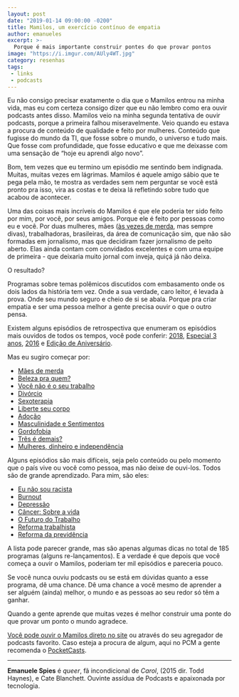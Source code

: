 ```yaml
---
layout: post
date: "2019-01-14 09:00:00 -0200"
title: Mamilos, um exercício contínuo de empatia
author: emanueles
excerpt: >-
  Porque é mais importante construir pontes do que provar pontos
image: "https://i.imgur.com/AUly4WT.jpg"
category: resenhas
tags:
 - links
 - podcasts
---
```


Eu não consigo precisar exatamente o dia que o Mamilos entrou na minha vida, mas eu com certeza consigo dizer que eu não lembro como era ouvir podcasts antes disso. Mamilos veio na minha segunda tentativa de ouvir podcasts, porque a primeira falhou miseravelmente. Veio quando eu estava a procura de conteúdo de qualidade e feito por mulheres. Conteúdo que fugisse do mundo da TI, que fosse sobre o mundo, o universo e tudo mais. Que fosse com profundidade, que fosse educativo e que me deixasse com uma sensação de “hoje eu aprendi algo novo”.

Bom, tem vezes que eu termino um episódio me sentindo bem indignada. Muitas, muitas vezes em lágrimas. Mamilos é aquele amigo sábio que te pega pela mão, te mostra as verdades sem nem perguntar se você está pronto pra isso, vira as costas e te deixa lá refletindo sobre tudo que acabou de acontecer. 

Uma das coisas mais incríveis do Mamilos é que ele poderia ter sido feito por mim, por você, por seus amigos. Porque ele é feito por pessoas como eu e você. Por duas mulheres, mães ([às vezes de merda](https://pca.st/cwIz), mas sempre divas), trabalhadoras, brasileiras, da área de comunicação sim, que não são formadas em jornalismo, mas que decidiram fazer jornalismo de peito aberto. Elas ainda contam com convidados excelentes e com uma equipe de primeira - que deixaria muito jornal com inveja, quiçá já não deixa.

O resultado? 

Programas sobre temas polêmicos discutidos com embasamento onde os dois lados da história tem vez. Onde a sua verdade, caro leitor, é levada à prova. Onde seu mundo seguro e cheio de si se abala. Porque pra criar empatia e ser uma pessoa melhor a gente precisa ouvir o que o outro pensa. 

Existem alguns episódios de retrospectiva que enumeram os episódios mais ouvidos de todos os tempos, você pode conferir: [2018](https://www.b9.com.br/101713/mamilos-177-retrospectiva-2018/), [Especial 3 anos](https://pca.st/YPC6), [2016](https://www.b9.com.br/69239/mamilos-95-retrospectiva-2016/) e [Edição de Aniversário](https://pca.st/dC4A).

Mas eu sugiro começar por:

- [Mães de merda](https://pca.st/cwIz)
- [Beleza pra quem?](https://pca.st/reL4)
- [Você não é o seu trabalho](https://pca.st/6OsR)
- [Divórcio](https://pca.st/pr3K)
- [Sexoterapia](https://pca.st/h6hd)
- [Liberte seu corpo](https://pca.st/h6hd)
- [Adoção](https://pca.st/D6KW)
- [Masculinidade e Sentimentos](https://pca.st/GAv5)
- [Gordofobia](https://pca.st/W53G)
- [Três é demais?](https://pca.st/9jgy)
- [Mulheres, dinheiro e independência](https://pca.st/l9Vm)

Alguns episódios são mais difíceis, seja pelo conteúdo ou pelo momento que o país vive ou você como pessoa, mas não deixe de ouvi-los. Todos são de grande aprendizado. Para mim, são eles:

- [Eu não sou racista](https://pca.st/B748)
- [Burnout](https://pca.st/J11y)
- [Depressão](https://pca.st/J104)
- [Câncer: Sobre a vida](https://pca.st/96rL)
- [O Futuro do Trabalho](https://pca.st/O51Y)
- [Reforma trabalhista](https://pca.st/s5Kx)
- [Reforma da previdência](https://pca.st/p660)

A lista pode parecer grande, mas são apenas algumas dicas no total de 185 programas (alguns re-lançamentos). E a verdade é que depois que você começa a ouvir o Mamilos, poderiam ter mil episódios e pareceria pouco. 

Se você nunca ouviu podcasts ou se está em dúvidas quanto a esse programa, dê uma chance. Dê uma chance a você mesmo de aprender a ser alguém (ainda) melhor, o mundo e as pessoas ao seu redor só têm a ganhar.

Quando a gente aprende que muitas vezes é melhor construir uma ponte do que provar um ponto o mundo agradece.

[Você pode ouvir o Mamilos direto no site](https://www.b9.com.br/podcasts/mamilos/) ou através do seu agregador de podcasts favorito. Caso esteja a procura de algum, aqui no PCM a gente recomenda o [PocketCasts](https://www.pocketcasts.com).

---

**Emanuele Spies** é _queer_, fã incondicional de _Carol_, (2015 dir. Todd Haynes), e Cate Blanchett. Ouvinte assídua de Podcasts e apaixonada por tecnologia. 